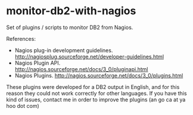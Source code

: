 monitor-db2-with-nagios
=======================

Set of plugins / scripts to monitor DB2 from Nagios.

References:

* Nagios plug-in development guidelines. http://nagiosplug.sourceforge.net/developer-guidelines.html
* Nagios Plugin API. http://nagios.sourceforge.net/docs/3_0/pluginapi.html
* Nagios Plugins. http://nagios.sourceforge.net/docs/3_0/plugins.html

These plugins were developed for a DB2 output in English, and for this reason
they could not work correctly for other languages. If you have this kind of
issues, contact me in order to improve the plugins (an go ca at ya hoo dot com)
